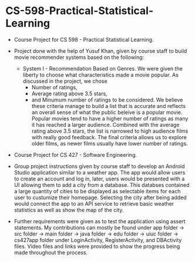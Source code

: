 # CS-598-Practical-Statistical-Learning
- Course Project for CS 598 - Practical Statistical Learning.
- Project done with the help of Yusuf Khan, given by course staff to build movie recommender systems based on the following:
  - System I - Recommendation Based on Genres. We were given the liberty to choose what characteristics made a movie popular. As discussed in the project, we chose 
    - Number of ratings,
    - Average rating above 3.5 stars,
    - and Minumum number of ratings to be considered.
  We believe these criteria manage to build a list that is accurate and reflects an overall sense of what the public beleive is a popular movie. Popular movies tend to have a higher number of ratings as many it has reached
  a larger audience. Combined with the average rating above 3.5 stars, the list is narrowed to high audience films with really good feedback. The final criteria allows us to explore older films, as newer films usually have
  lower number of ratings.



- Course Project for CS 427 - Software Engineering.
- Group project instructions given by course staff to develop an Android Studio application similar to a weather app. The app would allow users to create an account and log in, later, users would be presented with a UI allowing them to add a city from a database. This databses contained a large quantity of cities to be displayed as selectable items for each user to custumize their homepage. Selecting the city after being added would connect the app to an API service to retrieve basic weather statistics as well as show the map of the city.
- Further requirements were given as to test the application using assert statements. My contributions can mostly be found under app folder -> src folder -> main folder -> java folder -> edu folder -> uiuc folder -> cs427app folder under LoginActivity, RegisterActivity, and DBActivity files. Video files and links were provided to show the progress being made throughout the process.
